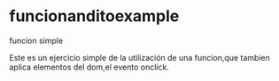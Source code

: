 # funcionanditoexample
funcion simple

Este es un ejercicio simple de la utilización de una funcion,que tambien aplica elementos del dom,el evento onclick.
